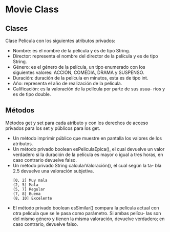 # Movie Class

## Clases

Clase Película con los siguientes atributos privados:

- Nombre: es el nombre de la película y es de tipo String.
- Director: representa el nombre del director de la película y es de
  tipo String.
- Género: es el género de la película, un tipo enumerado con los
  siguientes valores: ACCIÓN, COMEDIA, DRAMA y SUSPENSO.
- Duración: duración de la película en minutos, esta es de tipo int.
- Año: representa el año de realización de la película.
- Calificación: es la valoración de la película por parte de sus usua-
  rios y es de tipo double.

## Métodos

Métodos get y set para cada atributo y con los derechos de acceso
privados para los set y públicos para los get.

- Un método imprimir público que muestre en pantalla los valores
  de los atributos.
- Un método privado boolean esPeliculaEpica(), el cual devuelve un
  valor verdadero si la duración de la película es mayor o igual a tres
  horas, en caso contrario devuelve falso.
- Un método privado String calcularValoración(), el cual según la ta-
  bla 2.5 devuelve una valoración subjetiva.
  ```text
  [0, 2] Muy mala
  (2, 5] Mala
  (5, 7] Regular
  (7, 8] Buena
  (8, 10] Excelente
  ```
- El método privado boolean esSimilar() compara la película actual
  con otra película que se le pasa como parámetro. Si ambas pelícu-
  las son del mismo género y tienen la misma valoración, devuelve
  verdadero; en caso contrario, devuelve falso.
